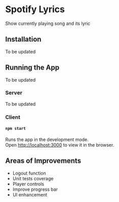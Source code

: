 # Spotify Lyrics

Show currently playing song and its lyric

## Installation

To be updated

## Running the App

To be updated

### Server

To be updated

### Client 

#### `npm start`

Runs the app in the development mode.<br />
Open [http://localhost:3000](http://localhost:3000) to view it in the browser.

## Areas of Improvements

- Logout function
- Unit tests coverage
- Player controls
- Improve progress bar
- UI enhancement